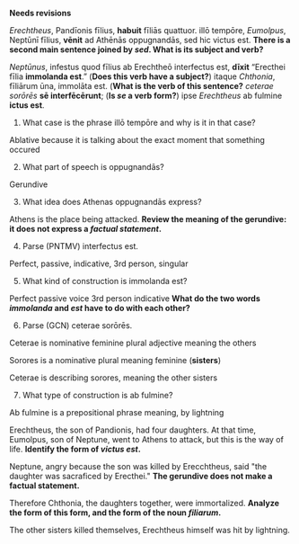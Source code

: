 **Needs revisions**


*Erechtheus*, Pandīonis fīlius, **habuit** fīliās quattuor. illō tempōre, *Eumolpus*, Neptūnī fīlius, **vēnit** ad Athēnās oppugnandās, sed hic victus est.  **There is a second main sentence joined by *sed*.  What is its subject and verb?**

 *Neptūnus*, infestus quod fīlius ab Erechtheō interfectus est, **dīxit**
  “Erecthei fīlia **immolanda est**.” (**Does this verb have a subject?**)
 itaque *Chthonia*, fīliārum ūna, immolāta est. (**What is the verb of this sentence?**
 *ceterae sorōrēs* **sē interfēcērunt**; (**Is *se* a verb form?**)
 ipse *Erechtheus* ab fulmine **ictus est**.

1. What case is the phrase illō tempōre and why is it in that case?

Ablative because it is talking about the exact moment that something occured

2. What part of speech is oppugnandās?

Gerundive

3. What idea does Athenas oppugnandās express?

Athens is the place being attacked.  **Review the meaning of the gerundive: it does not express a *factual statement*.**  

4. Parse (PNTMV) interfectus est.

Perfect, passive, indicative, 3rd person, singular

5. What kind of construction is immolanda est?

Perfect passive voice 3rd person indicative **What do the two words *immolanda* and *est* have to do with each other?**

6. Parse (GCN) ceterae sorōrēs.

Ceterae is nominative feminine plural adjective meaning the others

Sorores is a nominative plural meaning feminine (**sisters**)

Ceterae is describing sorores, meaning the other sisters

7. What type of construction is ab fulmine?

Ab fulmine is a prepositional phrase meaning, by lightning

Erechtheus, the son of Pandionis, had four daughters. At that time, Eumolpus, son of Neptune, went to Athens to attack, but this is the way of life.  **Identify the form of *victus est*.**

Neptune, angry because the son was killed by Erecchtheus, said "the daughter was sacraficed by Erecthei."  **The gerundive does not make a factual statement.**

Therefore Chthonia, the daughters together, were immortalized. **Analyze the form of this form, and the form of the noun *filiarum*.**

The other sisters killed themselves, Erechtheus himself was hit by lightning.
